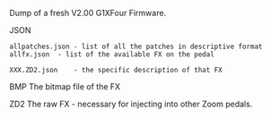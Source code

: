 Dump of a fresh V2.00 G1XFour Firmware.

JSON

	allpatches.json	- list of all the patches in descriptive format
	allfx.json	- list of the available FX on the pedal

	XXX.ZD2.json	- the specific description of that FX

BMP
	The bitmap file of the FX

ZD2
	The raw FX	- necessary for injecting into other Zoom pedals.
